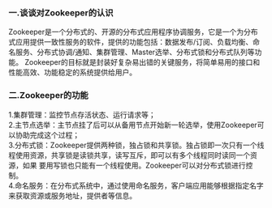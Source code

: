 ### 一.谈谈对Zookeeper的认识
Zookeeper是一个分布式的、开源的分布式应用程序协调服务，它是一个为分布式应用提供一致性服务的软件，提供的功能包括：数据发布/订阅、负载均衡、命名服务、分布式协调/通知、集群管理、Master选举、分布式锁和分布式队列等功能。
Zookeeper的目标就是封装好复杂易出错的关键服务，将简单易用的接口和性能高效、功能稳定的系统提供给用户。  

### 二.Zookeeper的功能
1.集群管理：监控节点存活状态、运行请求等；  
2.主节点选举：主节点挂了后可以从备用节点开始新一轮选举，使用Zookeeper可以协助完成这个过程；  
3.分布式锁：Zookeeper提供两种锁，独占锁和共享锁。独占锁即一次只有一个线程使用资源，共享锁是读锁共享，读写互斥，即可以有多个线程同时读同一个资源，如果
要用写锁也只能有一个线程使用。Zookeeper可以对分布式锁进行控制。  
4.命名服务：在分布式系统中，通过使用命名服务，客户端应用能够根据指定名字来获取资源或服务地址，提供者等信息。  



